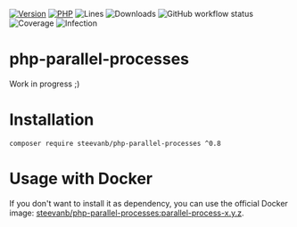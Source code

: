 [![Version](https://img.shields.io/badge/version-0.8.3-blueviolet.svg)](https://github.com/steevanb/php-parallel-processes/tree/0.8.3)
[![PHP](https://img.shields.io/badge/php-^7.4||^8.0-blue.svg)](https://php.net)
![Lines](https://img.shields.io/badge/code%20lines-5,673-blue.svg)
![Downloads](https://poser.pugx.org/steevanb/php-parallel-processes/downloads)
![GitHub workflow status](https://img.shields.io/github/workflow/status/steevanb/php-parallel-processes/CI)
![Coverage](https://img.shields.io/badge/coverage-55%25-success.svg)
![Infection](https://img.shields.io/badge/infection-88%25-success.svg)

# php-parallel-processes

Work in progress ;)

# Installation

```
composer require steevanb/php-parallel-processes ^0.8
```

# Usage with Docker

If you don't want to install it as dependency, you can use the official Docker image: 
[steevanb/php-parallel-processes:parallel-process-x.y.z](https://hub.docker.com/r/steevanb/php-parallel-processes/tags?page=1&name=parallel-process).
